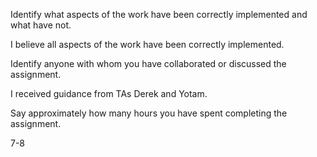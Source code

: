 Identify what aspects of the work have been correctly implemented and what have not.

I believe all aspects of the work have been correctly implemented.

Identify anyone with whom you have collaborated or discussed the assignment.

I received guidance from TAs Derek and Yotam.

Say approximately how many hours you have spent completing the assignment.

7-8